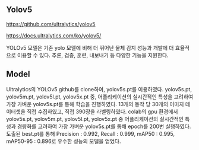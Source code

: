 ## Yolov5
https://github.com/ultralytics/yolov5

https://docs.ultralytics.com/ko/yolov5/

YOLOv5 모델은 기존 yolo 모델에 비해 더 뛰어난 물체 감지 성능과 개발에 더 효율적으로 이용할 수 있다. 
추론, 검증, 훈련, 내보내기 등 다양한 기능을 지원한다.

## Model

Ultralytics의 YOLOv5 github를 clone하여, yolov5s.pt를 이용하였다.
yolov5s.pt, yolov5m.pt, yolov5l.pt, yolov5x.pt 중, 어플리케이션의 실시간적인 특성을 고려하여 가장 가벼운 yolov5s.pt를 통해 학습을 진행하였다.
13개의 동작 당 30개의 이미지 데이터셋을 직접 수집하였고, 직접 390장을 라벨링하였다.
colab의 gpu 환경에서 yolov5s.pt, yolov5m.pt, yolov5l.pt, yolov5x.pt 중 어플리케이션의 실시간적인 특성과 경량화를 고려하여 가장 가벼운 yolov5s.pt를 통해 epoch를 200번 실행하였다.
도출된 best.pt를 통해 Precision : 0.992, Recall : 0.999, mAP50 : 0.995, mAP50-95 : 0.896로 우수한 성능의 모델을 얻었다.
